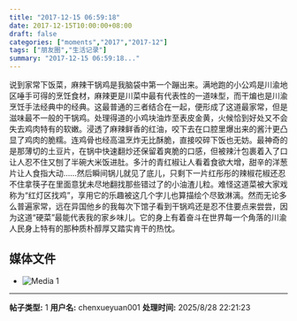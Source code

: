 ```yaml
---
title: "2017-12-15 06:59:18"
date: 2017-12-15T10:00:00+08:00
draft: false
categories: ["moments","2017","2017-12"]
tags: ["朋友圈","生活记录"]
summary: "2017-12-15 06:59:18..."
---
```


说到家常下饭菜，麻辣干锅鸡是我脑袋中第一个蹦出来。满地跑的小公鸡是川渝地区唾手可得的烹饪食材，麻辣更是川菜中最有代表性的一道味型，而干煸也是川渝烹饪手法经典中的经典。这最普通的三者结合在一起，便形成了这道最家常，但是滋味最不一般的干锅鸡。处理得道的小鸡块油炸至表皮金黄，火候恰到好处又不会失去鸡肉特有的软嫩。浸透了麻辣鲜香的红油，咬下去在口腔里爆出来的酱汁更凸显了鸡肉的脆糯。连鸡骨也经高温烹炸无比酥脆，直接咬碎下饭也无妨。最神奇的是那薄切的土豆片，在锅中快速翻炒还保留着爽脆的口感，但被辣汁包裹着入了口让人忍不住又刨了半碗大米饭进肚。多汁的青红椒让人看着食欲大增，甜辛的洋葱片让人食指大动……然后瞬间锅儿就见了底儿，只剩下一片红彤彤的辣椒花椒还忍不住拿筷子在里面意犹未尽地翻找那些错过了的小油渣儿粒。难怪这道菜被大家戏称为“红灯区找鸡”，享用它的乐趣被这几个字儿也算描绘个尽致淋漓。然而无论多么普遍家常，远在异国他乡的我每次下馆子看到干锅鸡还是忍不住要点来尝尝，因为这道“硬菜”最能代表我的家乡味儿。它的身上有着奋斗在世界每一个角落的川渝人民身上特有的那种质朴醇厚又踏实肯干的热忱。

## 媒体文件

- ![Media 1](/Moments/photos/2017-12-15/201712150659180.jpg)

---

**帖子类型:** 1
**用户名:** chenxueyuan001
**处理时间:** 2025/8/28 22:21:23